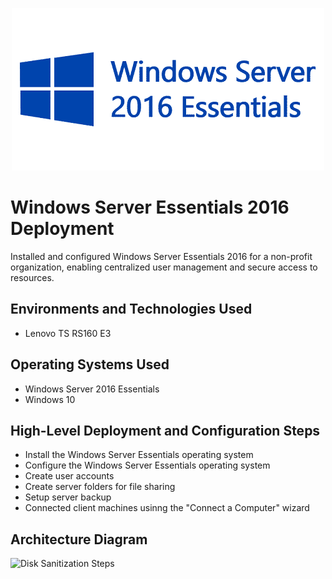 <p align="center">
<img src="assets/windows-server-logo.png" alt="Windows Server Essenetials 2016" />
</p>

# Windows Server Essentials 2016 Deployment
Installed and configured Windows Server Essentials 2016 for a non-profit organization, enabling centralized user management and secure access to resources. 

## Environments and Technologies Used

- Lenovo TS RS160 E3

## Operating Systems Used

- Windows Server 2016 Essentials
- Windows 10

## High-Level Deployment and Configuration Steps

- Install the Windows Server Essentials operating system
- Configure the Windows Server Essentials operating system
- Create user accounts
- Create server folders for file sharing
- Setup server backup
- Connected client machines usinng the "Connect a Computer" wizard

<h2>Architecture Diagram</h2>

<p>
<img src="https://i.imgur.com/DJmEXEB.png" height="80%" width="80%" alt="Disk Sanitization Steps"/>
</p>
